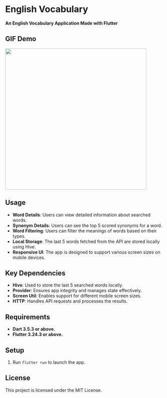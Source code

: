# English Vocabulary
**An English Vocabulary Application Made with Flutter**

## GIF Demo
<img src="https://github.com/Himera19/english_vocabulary/blob/master/app_preview.gif" height="450">

## Usage
- **Word Details**: Users can view detailed information about searched words.
- **Synonym Details**: Users can see the top 5 scored synonyms for a word.
- **Word Filtering**: Users can filter the meanings of words based on their types.
- **Local Storage**: The last 5 words fetched from the API are stored locally using Hive.
- **Responsive UI**: The app is designed to support various screen sizes on mobile devices.

## Key Dependencies
- **Hive**: Used to store the last 5 searched words locally.
- **Provider**: Ensures app integrity and manages state effectively.
- **Screen Util**: Enables support for different mobile screen sizes.
- **HTTP**: Handles API requests and processes the results.

## Requirements
- **Dart 3.5.3 or above.**
- **Flutter 3.24.3 or above.**

## Setup
1. Run `flutter run` to launch the app.

## License
This project is licensed under the MIT License.
